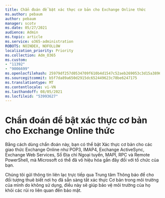 ```yaml
---
title: Chẩn đoán để bật xác thực cơ bản cho Exchange Online thức
ms.author: pebaum
author: pebaum
manager: scotv
ms.date: 05/27/2021
audience: Admin
ms.topic: article
ms.service: o365-administration
ROBOTS: NOINDEX, NOFOLLOW
localization_priority: Priority
ms.collection: Adm_O365
ms.custom:
- "11392"
- "9006699"
ms.openlocfilehash: 25979df257d0534709f610b4d1547c52aeb269053c3d15a38969f15223b59e04
ms.sourcegitcommit: b5f7da89a650d2915dc652449623c78be6247175
ms.translationtype: MT
ms.contentlocale: vi-VN
ms.lasthandoff: 08/05/2021
ms.locfileid: "53993627"
---
```

# <a name="diagnostic-to-enable-basic-authentication-for-exchange-online-protocols"></a>Chẩn đoán để bật xác thực cơ bản cho Exchange Online thức

Bằng cách dùng chẩn đoán này, bạn có thể bật Xác thực cơ bản cho các giao thức Exchange Online như POP3, IMAP4, Exchange ActiveSync, Exchange Web Services, Sổ Địa chỉ Ngoại tuyến, MAPI, RPC và Remote PowerShell, mà Microsoft có thể đã vô hiệu hóa gần đây đối với tổ chức của bạn. 

Chúng tôi gửi thông tin liên lạc trực tiếp qua Trung tâm Thông báo để cho đối tượng thuê biết nơi họ đã sẵn sàng tắt xác thực Cơ bản trong môi trường của mình do không sử dụng, điều này sẽ giúp bảo vệ môi trường của họ khỏi các rủi ro liên quan đến bảo mật.
